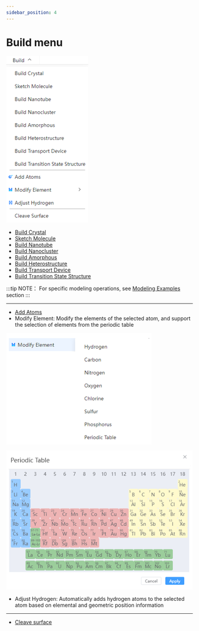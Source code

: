 ```yaml
---
sidebar_position: 4
---
```


# Build menu
<!-- <img src="nested/qstudio_manual_build.png"> -->

![](../../nested/qstudio_manual_build.png)


- [Build Crystal](/en/next/Q-Studio/界面及功能/菜单/qstudio_manual_build_crystal)
- [Sketch Molecule](/en/next/Q-Studio/界面及功能/菜单/qstudio_manual_build_molecule)
- [Build Nanotube](/en/next/Q-Studio/界面及功能/菜单/qstudio_manual_build_nanotube)
- [Build Nanocluster](/en/next/Q-Studio/界面及功能/菜单/qstudio_manual_build_nanocluster)
- [Build Amorphous](/en/next/Q-Studio/界面及功能/菜单/qstudio_manual_build_packmol)
- [Build Heterostructure](/en/next/Q-Studio/界面及功能/菜单/qstudio_manual_build_hetero)
- [Build Transport Device](/en/next/Q-Studio/界面及功能/菜单/qstudio_manual_build_transport)
- [Build Transition State Structure](/en/next/Q-Studio/界面及功能/菜单/qstudio_manual_build_neb)
  
:::tip NOTE：
For specific modeling operations, see [Modeling Examples](/en/next/Q-Studio/建模示例/qstudio_example_2d) section
:::

---

- [Add Atoms](/en/next/Q-Studio/界面及功能/菜单/qstudio_manual_build_addatom)
- Modify Element: Modify the elements of the selected atom, and support the selection of elements from the periodic table

![](../../nested/qstudio_manual_build_modifyelement1.png)

![](../../nested/qstudio_manual_build_modifyelement2.png)

- Adjust Hydrogen: Automatically adds hydrogen atoms to the selected atom based on elemental and geometric position information

---


- [Cleave surface](/en/next/Q-Studio/界面及功能/菜单/qstudio_manual_build_cleavesurface)

